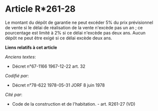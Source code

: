 # Article R*261-28

Le montant du dépôt de garantie ne peut excéder 5% du prix prévisionnel de vente si le délai de réalisation de la vente
n'excède pas un an ; ce pourcentage est limité à 2% si ce délai n'excède pas deux ans. Aucun dépôt ne peut être exigé si ce
délai excède deux ans.

**Liens relatifs à cet article**

_Anciens textes_:

  - Décret n°67-1166 1967-12-22 art. 32

_Codifié par_:

  - Décret n°78-622 1978-05-31 JORF 8 juin 1978

_Cité par_:

  - Code de la construction et de l'habitation. - art. R261-27 (VD)
